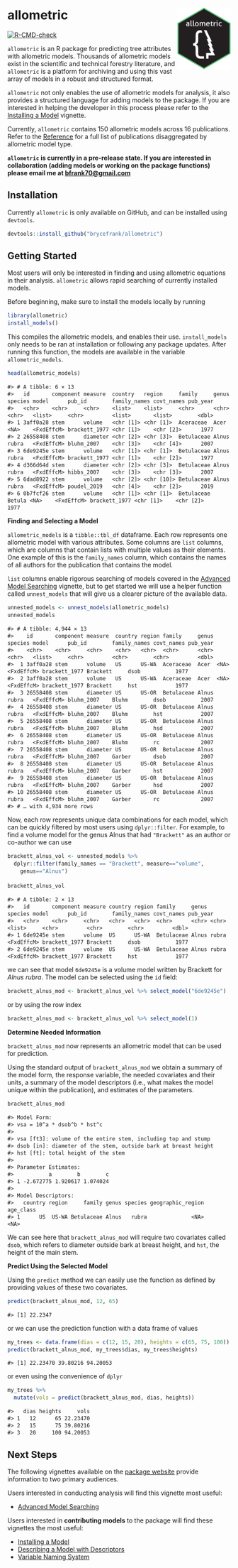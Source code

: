 
# allometric <a href="https://brycefrank.com/allometric/"><img src='man/figures/logo.png' align="right" height="139" /></a>

<!-- badges: start -->

[![R-CMD-check](https://github.com/brycefrank/allometric/actions/workflows/check-standard.yaml/badge.svg)](https://github.com/brycefrank/allometric/actions/workflows/check-standard.yaml)
<!-- badges: end -->

`allometric` is an R package for predicting tree attributes with
allometric models. Thousands of allometric models exist in the
scientific and technical forestry literature, and `allometric` is a
platform for archiving and using this vast array of models in a robust
and structured format.

`allometric` not only enables the use of allometric models for analysis,
it also provides a structured language for adding models to the package.
If you are interested in helping the developer in this process please
refer to the [Installing a
Model](https://brycefrank.com/allometric/articles/installing_a_model.html)
vignette.

Currently, `allometric` contains 150 allometric models across 16
publications. Refer to the
[Reference](https://brycefrank.com/allometric/reference/index.html) for
a full list of publications disaggregated by allometric model type.

**`allometric` is currently in a pre-release state. If you are
interested in collaboration (adding models or working on the package
functions) please email me at <bfrank70@gmail.com>**

## Installation

Currently `allometric` is only available on GitHub, and can be installed
using `devtools`.

``` r
devtools::install_github("brycefrank/allometric")
```

## Getting Started

Most users will only be interested in finding and using allometric
equations in their analysis. `allometric` allows rapid searching of
currently installed models.

Before beginning, make sure to install the models locally by running

``` r
library(allometric)
install_models()
```

This compiles the allometric models, and enables their use.
`install_models` only needs to be ran at installation or following any
package updates. After running this function, the models are available
in the variable `allometric_models`.

``` r
head(allometric_models)
```

    #> # A tibble: 6 × 13
    #>   id       component measure  country   region     family     genus  species model      pub_id        family_names covt_names pub_year
    #>   <chr>    <chr>     <chr>    <list>    <list>     <chr>      <chr>  <chr>   <list>     <chr>         <list>       <list>        <dbl>
    #> 1 3aff0a28 stem      volume   <chr [1]> <chr [1]>  Aceraceae  Acer   <NA>    <FxdEffcM> brackett_1977 <chr [1]>    <chr [2]>      1977
    #> 2 26558408 stem      diameter <chr [2]> <chr [3]>  Betulaceae Alnus  rubra   <FxdEffcM> bluhm_2007    <chr [3]>    <chr [4]>      2007
    #> 3 6de9245e stem      volume   <chr [1]> <chr [1]>  Betulaceae Alnus  rubra   <FxdEffcM> brackett_1977 <chr [1]>    <chr [2]>      1977
    #> 4 d366d64d stem      diameter <chr [2]> <chr [3]>  Betulaceae Alnus  rubra   <FxdEffcM> hibbs_2007    <chr [3]>    <chr [3]>      2007
    #> 5 6dad8922 stem      volume   <chr [2]> <chr [10]> Betulaceae Alnus  rubra   <FxdEffcM> poudel_2019   <chr [4]>    <chr [2]>      2019
    #> 6 0b7fcf26 stem      volume   <chr [1]> <chr [1]>  Betulaceae Betula <NA>    <FxdEffcM> brackett_1977 <chr [1]>    <chr [2]>      1977

**Finding and Selecting a Model**

`allometric_models` is a `tibble::tbl_df` dataframe. Each row represents
one allometric model with various attributes. Some columns are `list`
columns, which are columns that contain lists with multiple values as
their elements. One example of this is the `family_names` column, which
contains the names of all authors for the publication that contains the
model.

`list` columns enable rigorous searching of models covered in the
[Advanced Model
Searching](https://brycefrank.com/allometric/articles/advanced_searching.html)
vignette, but to get started we will use a helper function called
`unnest_models` that will give us a clearer picture of the available
data.

``` r
unnested_models <- unnest_models(allometric_models)
unnested_models
```

    #> # A tibble: 4,944 × 13
    #>    id       component measure  country region family     genus species model      pub_id        family_names covt_names pub_year
    #>    <chr>    <chr>     <chr>    <chr>   <chr>  <chr>      <chr> <chr>   <list>     <chr>         <chr>        <chr>         <dbl>
    #>  1 3aff0a28 stem      volume   US      US-WA  Aceraceae  Acer  <NA>    <FxdEffcM> brackett_1977 Brackett     dsob           1977
    #>  2 3aff0a28 stem      volume   US      US-WA  Aceraceae  Acer  <NA>    <FxdEffcM> brackett_1977 Brackett     hst            1977
    #>  3 26558408 stem      diameter US      US-OR  Betulaceae Alnus rubra   <FxdEffcM> bluhm_2007    Bluhm        dsob           2007
    #>  4 26558408 stem      diameter US      US-OR  Betulaceae Alnus rubra   <FxdEffcM> bluhm_2007    Bluhm        hst            2007
    #>  5 26558408 stem      diameter US      US-OR  Betulaceae Alnus rubra   <FxdEffcM> bluhm_2007    Bluhm        hsd            2007
    #>  6 26558408 stem      diameter US      US-OR  Betulaceae Alnus rubra   <FxdEffcM> bluhm_2007    Bluhm        rc             2007
    #>  7 26558408 stem      diameter US      US-OR  Betulaceae Alnus rubra   <FxdEffcM> bluhm_2007    Garber       dsob           2007
    #>  8 26558408 stem      diameter US      US-OR  Betulaceae Alnus rubra   <FxdEffcM> bluhm_2007    Garber       hst            2007
    #>  9 26558408 stem      diameter US      US-OR  Betulaceae Alnus rubra   <FxdEffcM> bluhm_2007    Garber       hsd            2007
    #> 10 26558408 stem      diameter US      US-OR  Betulaceae Alnus rubra   <FxdEffcM> bluhm_2007    Garber       rc             2007
    #> # … with 4,934 more rows

Now, each row represents unique data combinations for each model, which
can be quickly filtered by most users using `dplyr::filter`. For
example, to find a volume model for the genus Alnus that had
`"Brackett"` as an author or co-author we can use

``` r
brackett_alnus_vol <- unnested_models %>%
  dplyr::filter(family_names == "Brackett", measure=="volume",
    genus=="Alnus")

brackett_alnus_vol
```

    #> # A tibble: 2 × 13
    #>   id       component measure country region family     genus species model      pub_id        family_names covt_names pub_year
    #>   <chr>    <chr>     <chr>   <chr>   <chr>  <chr>      <chr> <chr>   <list>     <chr>         <chr>        <chr>         <dbl>
    #> 1 6de9245e stem      volume  US      US-WA  Betulaceae Alnus rubra   <FxdEffcM> brackett_1977 Brackett     dsob           1977
    #> 2 6de9245e stem      volume  US      US-WA  Betulaceae Alnus rubra   <FxdEffcM> brackett_1977 Brackett     hst            1977

we can see that model `6de9245e` is a volume model written by Brackett
for *Alnus rubra*. The model can be selected using the `id` field:

``` r
brackett_alnus_mod <- brackett_alnus_vol %>% select_model("6de9245e")
```

or by using the row index

``` r
brackett_alnus_mod <- brackett_alnus_vol %>% select_model(1)
```

**Determine Needed Information**

`brackett_alnus_mod` now represents an allometric model that can be used
for prediction.

Using the standard output of `brackett_alnus_mod` we obtain a summary of
the model form, the response variable, the needed covariates and their
units, a summary of the model descriptors (i.e., what makes the model
unique within the publication), and estimates of the parameters.

``` r
brackett_alnus_mod
```

    #> Model Form: 
    #> vsa = 10^a * dsob^b * hst^c 
    #>  
    #> vsa [ft3]: volume of the entire stem, including top and stump
    #> dsob [in]: diameter of the stem, outside bark at breast height
    #> hst [ft]: total height of the stem
    #> 
    #> Parameter Estimates: 
    #>           a        b        c
    #> 1 -2.672775 1.920617 1.074024
    #> 
    #> Model Descriptors: 
    #>   country region     family genus species geographic_region age_class
    #> 1      US  US-WA Betulaceae Alnus   rubra              <NA>      <NA>

We can see here that `brackett_alnus_mod` will require two covariates
called `dsob`, which refers to diameter outside bark at breast height,
and `hst`, the height of the main stem.

**Predict Using the Selected Model**

Using the `predict` method we can easily use the function as defined by
providing values of these two covariates.

``` r
predict(brackett_alnus_mod, 12, 65)
```

    #> [1] 22.2347

or we can use the prediction function with a data frame of values

``` r
my_trees <- data.frame(dias = c(12, 15, 20), heights = c(65, 75, 100))
predict(brackett_alnus_mod, my_trees$dias, my_trees$heights)
```

    #> [1] 22.23470 39.80216 94.20053

or even using the convenience of `dplyr`

``` r
my_trees %>%
  mutate(vols = predict(brackett_alnus_mod, dias, heights))
```

    #>   dias heights     vols
    #> 1   12      65 22.23470
    #> 2   15      75 39.80216
    #> 3   20     100 94.20053

## Next Steps

The following vignettes available on the [package
website](https://brycefrank.com/allometric/index.html) provide
information to two primary audiences.

Users interested in conducting analysis will find this vignette most
useful:

- [Advanced Model
  Searching](https://brycefrank.com/allometric/articles/advanced_searching.html)

Users interested in **contributing models** to the package will find
these vignettes the most useful:

- [Installing a
  Model](https://brycefrank.com/allometric/articles/installing_a_model.html)
- [Describing a Model with
  Descriptors](https://brycefrank.com/allometric/articles/descriptors.html)
- [Variable Naming
  System](https://brycefrank.com/allometric/articles/variable_naming_system.html)
